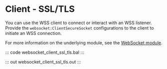 # Client - SSL/TLS

You can use the WSS client to connect or interact with an WSS listener.
Provide the `websocket:ClientSecureSocket` configurations to the client to
initiate an WSS connection.

For more information on the underlying module,
see the [WebSocket module](https://docs.central.ballerina.io/ballerina/websocket/latest/).

::: code websocket_client_ssl_tls.bal :::

::: out websocket_client_ssl_tls.out :::